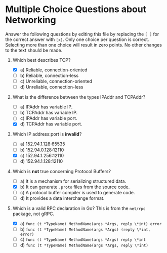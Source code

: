# Multiple Choice Questions about Networking

Answer the following questions by editing this file by replacing the `[ ]` for the correct answer with `[x]`.
Only one choice per question is correct.
Selecting more than one choice will result in zero points.
No other changes to the text should be made.

1. Which best describes TCP?

   - [x] a) Reliable, connection-oriented
   - [ ] b) Reliable, connection-less
   - [ ] c) Unreliable, connection-oriented
   - [ ] d) Unreliable, connection-less

2. What is the difference between the types IPAddr and TCPAddr?

   - [ ] a) IPAddr has variable IP.
   - [ ] b) TCPAddr has variable IP.
   - [ ] c) IPAddr has variable port.
   - [x] d) TCPAddr has variable port.

3. Which IP address:port is **invalid**?

   - [ ] a) 152.94.1.128:65535
   - [ ] b) 152.94.0.128:12110
   - [x] c) 152.94.1.256:12110
   - [ ] d) 152.94.1.128:12110

4. Which is **not** true concerning Protocol Buffers?

   - [ ] a) It is a mechanism for serializing structured data.
   - [x] b) It can generate `.proto` files from the source code.
   - [ ] c) A protocol buffer compiler is used to generate code.
   - [ ] d) It provides a data interchange format.

5. Which is a valid RPC declaration in Go? This is from the `net/rpc` package, not gRPC.

   - [x] a) `func (t *TypeName) MethodName(args *Args, reply \*int) error`
   - [ ] b) `func (t *TypeName) MethodName(args *Args) (reply \*int, error)`
   - [ ] c) `func (t *TypeName) MethodName(args *Args) reply \*int`
   - [ ] d) `func (t *TypeName) MethodName(args *Args, reply \*int)`
